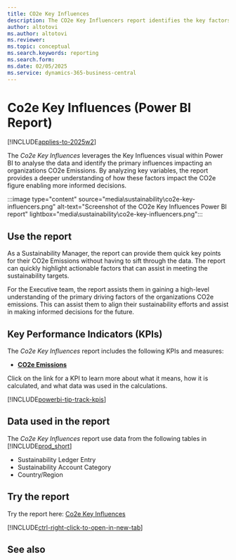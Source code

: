 ```yaml
---
title: CO2e Key Influences
description: The CO2e Key Influencers report identifies the key factors driving CO2e emission increases, highlighting the most impactful variables and trends based on the sustainability account categories.
author: altotovi
ms.author: altotovi
ms.reviewer: 
ms.topic: conceptual 
ms.search.keywords: reporting
ms.search.form: 
ms.date: 02/05/2025
ms.service: dynamics-365-business-central
---
```


# Co2e Key Influences (Power BI Report)

[!INCLUDE[applies-to-2025w2](includes/2025_releasewave1.md)]

The *Co2e Key Influences* leverages the Key Influences visual within Power BI to analyse the data and identify the primary influences impacting an organizations CO2e Emissions. By analyzing key variables, the report provides a deeper understanding of how these factors impact the CO2e figure enabling more informed decisions.

:::image type="content" source="media\sustainability\co2e-key-influencers.png" alt-text="Screenshot of the CO2e Key Influences Power BI report" lightbox="media\sustainability\co2e-key-influencers.png":::


## Use the report

As a Sustainability Manager, the report can provide them quick key points for their CO2e Emissions without having to sift through the data. The report can quickly highlight actionable factors that can assist in meeting the sustainability targets.

For the Executive team, the report assists them in gaining a high-level understanding of the primary driving factors of the organizations CO2e emissions. This can assist them to align their sustainability efforts and assist in making informed decisions for the future.


## Key Performance Indicators (KPIs)

The *Co2e Key Influences* report includes the following KPIs and measures: 

- [**CO2e Emissions**](sustainability-powerbi-kpis.md#co2e-emissions)


Click on the link for a KPI to learn more about what it means, how it is calculated, and what data was used in the calculations. 

[!INCLUDE[powerbi-tip-track-kpis](includes/powerbi-tip-track-kpis.md)]


## Data used in the report

The *Co2e Key Influences* report use data from the following tables in [!INCLUDE[prod_short](includes/prod_short.md)]

- Sustainability Ledger Entry
- Sustainability Account Category
- Country/Region


## Try the report

Try the report here: [Co2e Key Influences](https://businesscentral.dynamics.com?page=37093)

[!INCLUDE[ctrl-right-click-to-open-in-new-tab](includes/ctrl-right-click-to-open-in-new-tab.md)]

## See also